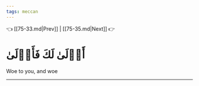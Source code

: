 ```yaml
---
tags: meccan
---
```


👈 [[75-33.md|Prev]] | [[75-35.md|Next]] 👉

# أَوۡلَىٰ لَكَ فَأَوۡلَىٰ

Woe to you, and woe

---

